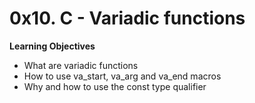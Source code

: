 # 0x10. C - Variadic functions

**Learning Objectives**

* What are variadic functions
* How to use va_start, va_arg and va_end macros
* Why and how to use the const type qualifier